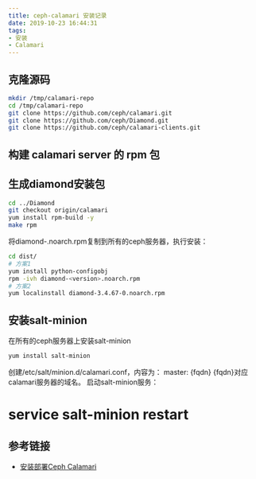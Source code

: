 ```yaml
---
title: ceph-calamari 安装记录
date: 2019-10-23 16:44:31
tags:
- 安装
- Calamari
---
```

## 克隆源码
```bash
mkdir /tmp/calamari-repo
cd /tmp/calamari-repo 
git clone https://github.com/ceph/calamari.git
git clone https://github.com/ceph/Diamond.git 
git clone https://github.com/ceph/calamari-clients.git
```
## 构建 calamari server 的 rpm 包

## 生成diamond安装包
```bash
cd ../Diamond
git checkout origin/calamari
yum install rpm-build -y
make rpm
```
将diamond-<version>.noarch.rpm复制到所有的ceph服务器，执行安装：
```bash
cd dist/
# 方案1
yum install python-configobj
rpm -ivh diamond-<version>.noarch.rpm
# 方案2
yum localinstall diamond-3.4.67-0.noarch.rpm
```
## 安装salt-minion
在所有的ceph服务器上安装salt-minion
```bash
yum install salt-minion
```
创建/etc/salt/minion.d/calamari.conf，内容为：
master: {fqdn}
{fqdn}对应calamari服务器的域名。
启动salt-minion服务：

# service salt-minion restart

## 参考链接
- [安装部署Ceph Calamari](https://www.cnblogs.com/gaohong/p/4669524.html)